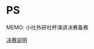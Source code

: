# PS
MEMO: 小吐外研社杯演讲决赛备赛

[决赛说明](http://uchallenge.unipus.cn/2018/constitution/speaking/447640.shtml)
